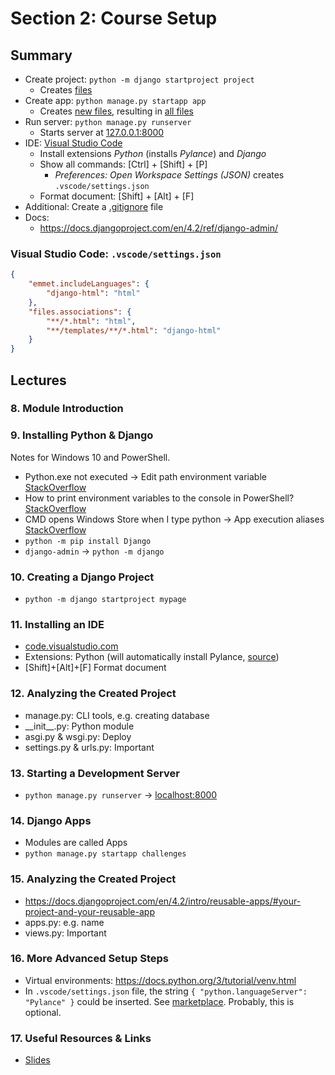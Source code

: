 # Section 2: Course Setup

## Summary

- Create project: `python -m django startproject project`
	- Creates [files](https://github.com/adibaba/Python-Django-The-Practical-Guide/tree/ef77ebb6c74a59607012b426345381a8e51e2836)
- Create app: `python manage.py startapp app`
	- Creates [new files](https://github.com/adibaba/Python-Django-The-Practical-Guide/commit/4916ace266c6d419d675087b303e075d42d81195), resulting in [all files](https://github.com/adibaba/Python-Django-The-Practical-Guide/tree/4916ace266c6d419d675087b303e075d42d81195)
- Run server: `python manage.py runserver`
	- Starts server at [127.0.0.1:8000](http://127.0.0.1:8000/)
- IDE: [Visual Studio Code](https://code.visualstudio.com)
	- Install extensions *Python* (installs *Pylance*) and *Django*
	- Show all commands: [Ctrl] + [Shift] + [P]
		- *Preferences: Open Workspace Settings (JSON)* creates `.vscode/settings.json`
	- Format document: [Shift] + [Alt] + [F]
- Additional: Create a [.gitignore](https://github.com/adibaba/Python-Django-The-Practical-Guide/blob/section-2-code/.gitignore) file
- Docs:
	- https://docs.djangoproject.com/en/4.2/ref/django-admin/

### Visual Studio Code: `.vscode/settings.json`

```json
{
    "emmet.includeLanguages": {
        "django-html": "html"
    },
    "files.associations": {
        "**/*.html": "html",
        "**/templates/**/*.html": "django-html"
    }
}
```

## Lectures

### 8. Module Introduction

### 9. Installing Python & Django

Notes for Windows 10 and PowerShell.

- Python.exe not executed → Edit path environment variable [StackOverflow](https://stackoverflow.com/a/33180819)
- How to print environment variables to the console in PowerShell? [StackOverflow](https://stackoverflow.com/a/50861113)
- CMD opens Windows Store when I type python → App execution aliases [StackOverflow](https://stackoverflow.com/a/58773979)
- `python -m pip install Django`
- `django-admin` → `python -m django`

### 10. Creating a Django Project

- `python -m django startproject mypage`

### 11. Installing an IDE

- [code.visualstudio.com](https://code.visualstudio.com/)
- Extensions: Python (will automatically install Pylance, [source](https://marketplace.visualstudio.com/items?itemName=ms-python.python))
- [Shift]+[Alt]+[F] Format document

### 12. Analyzing the Created Project

- manage.py: CLI tools, e.g. creating database
- \_\_init__.py: Python module
- asgi.py & wsgi.py: Deploy
- settings.py & urls.py: Important

### 13. Starting a Development Server

- `python manage.py runserver` → [localhost:8000](http://localhost:8000/)

### 14. Django Apps

- Modules are called Apps
- `python manage.py startapp challenges`

### 15. Analyzing the Created Project

- https://docs.djangoproject.com/en/4.2/intro/reusable-apps/#your-project-and-your-reusable-app
- apps.py: e.g. name
- views.py: Important

### 16. More Advanced Setup Steps

- Virtual environments: https://docs.python.org/3/tutorial/venv.html
- In `.vscode/settings.json` file, the string `{ "python.languageServer": "Pylance" }` could be inserted.
  See [marketplace](https://marketplace.visualstudio.com/items?itemName=ms-python.vscode-pylance).
  Probably, this is optional.

### 17. Useful Resources & Links

- [Slides](https://github.com/adibaba/django-practical-guide-course-code/blob/setup-zz-extra-files/slides/slides.pdf)